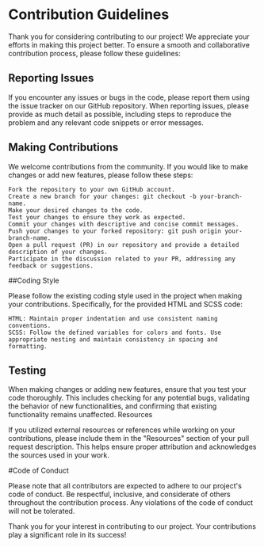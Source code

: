 # Contribution Guidelines

Thank you for considering contributing to our project! We appreciate your efforts in making this project better. To ensure a smooth and collaborative contribution process, please follow these guidelines:

## Reporting Issues

If you encounter any issues or bugs in the code, please report them using the issue tracker on our GitHub repository. When reporting issues, please provide as much detail as possible, including steps to reproduce the problem and any relevant code snippets or error messages.

## Making Contributions

We welcome contributions from the community. If you would like to make changes or add new features, please follow these steps:

    Fork the repository to your own GitHub account.
    Create a new branch for your changes: git checkout -b your-branch-name.
    Make your desired changes to the code.
    Test your changes to ensure they work as expected.
    Commit your changes with descriptive and concise commit messages.
    Push your changes to your forked repository: git push origin your-branch-name.
    Open a pull request (PR) in our repository and provide a detailed description of your changes.
    Participate in the discussion related to your PR, addressing any feedback or suggestions.

##Coding Style

Please follow the existing coding style used in the project when making your contributions. Specifically, for the provided HTML and SCSS code:

    HTML: Maintain proper indentation and use consistent naming conventions.
    SCSS: Follow the defined variables for colors and fonts. Use appropriate nesting and maintain consistency in spacing and formatting.

## Testing

When making changes or adding new features, ensure that you test your code thoroughly. This includes checking for any potential bugs, validating the behavior of new functionalities, and confirming that existing functionality remains unaffected.
Resources

If you utilized external resources or references while working on your contributions, please include them in the "Resources" section of your pull request description. This helps ensure proper attribution and acknowledges the sources used in your work.

#Code of Conduct

Please note that all contributors are expected to adhere to our project's code of conduct. Be respectful, inclusive, and considerate of others throughout the contribution process. Any violations of the code of conduct will not be tolerated.

Thank you for your interest in contributing to our project. Your contributions play a significant role in its success!
